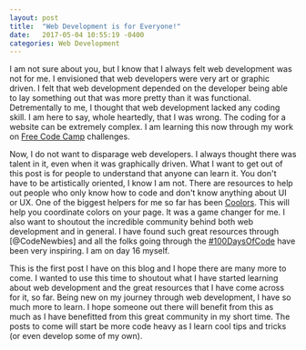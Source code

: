 ```yaml
---
layout: post
title:  "Web Development is for Everyone!"
date:   2017-05-04 10:55:19 -0400
categories: Web Development
---
```

I am not sure about you, but I know that I always felt web development was not for me. I envisioned that web developers were very art or graphic driven. I felt that web development depended on the developer being able to lay something out that was more pretty than it was functional. Detrementally to me, I thought that web development lacked any coding skill. I am here to say, whole heartedly, that I was wrong. The coding for a website can be extremely complex.  I am learning this now through my work on [Free Code Camp] challenges. 

Now, I do not want to disparage web developers. I always thought there was talent in it, even when it was graphically driven. What I want to get out of this post is for people to understand that anyone can learn it. You don't have to be artistically oriented, I know I am not. There are resources to help out people who only know how to code and don't know anything about UI or UX. One of the biggest helpers for me so far has been [Coolors]. This will help you coordinate colors on your page. It was a game changer for me. I also want to shoutout the incredible community behind both web development and in general. I have found such great resources through [@CodeNewbies] and all the folks going through the [#100DaysOfCode] have been very inspiring. I am on day 16 myself.

This is the first post I have on this blog and I hope there are many more to come. I wanted to use this time to shoutout what I have started learning about web development and the great resources that I have come across for it, so far. Being new on my journey through web development, I have so much more to learn. I hope someone out there will benefit from this as much as I have benefitted from this great community in my short time. The posts to come will start be more code heavy as I learn cool tips and tricks (or even develop some of my own). 

[Free Code Camp]: https://www.freecodecamp.com
[Coolors]: https://coolors.co
[@codenewbie]: https://twitter.com/CodeNewbies
[#100DaysOfCode]: https://twitter.com/search?q=%23100DaysOfCode&src=tyah

